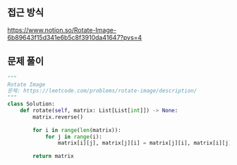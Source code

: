 ## 접근 방식
https://www.notion.so/Rotate-Image-6b89643f15d341e6b5c8f3910da41647?pvs=4
## 문제 풀이
```python
"""
Rotate Image
문제: https://leetcode.com/problems/rotate-image/description/
"""
class Solution:
    def rotate(self, matrix: List[List[int]]) -> None:
        matrix.reverse()
        
        for i in range(len(matrix)):
            for j in range(i):
                matrix[i][j], matrix[j][i] = matrix[j][i], matrix[i][j]
        
        return matrix
```